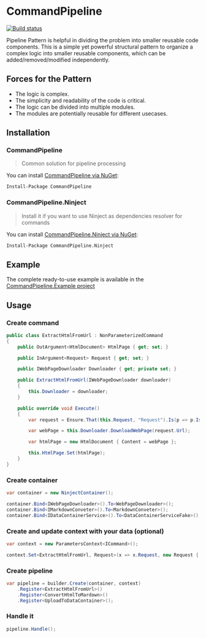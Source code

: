 # CommandPipeline
[![Build status](https://ci.appveyor.com/api/projects/status/hc04m6q1des9c1sh?svg=true)](https://ci.appveyor.com/project/forcewake/commandpipeline)

Pipeline Pattern is helpful in dividing the problem into smaller reusable code components. This is a simple yet powerful structural pattern to organize a complex logic into smaller reusable components, which can be added/removed/modified independently.

## Forces for the Pattern

* The logic is complex.
* The simplicity and readability of the code is critical.
* The logic can be divided into multiple modules.
* The modules are potentially reusable for different usecases.

## Installation

### CommandPipeline

> Common solution for pipeline processing

You can install [CommandPipeline via NuGet](https://www.nuget.org/packages/CommandPipeline):

```sh
Install-Package CommandPipeline
```

### CommandPipeline.Ninject

> Install it if you want to use Ninject as dependencies resolver for commands

You can install [CommandPipeline.Ninject via NuGet](https://www.nuget.org/packages/CommandPipeline.Ninject):

```sh
Install-Package CommandPipeline.Ninject
```

## Example

The complete ready-to-use example is available in the [CommandPipeline.Example project](src/CommandPipeline.Example)

## Usage

### Create command
```cs
public class ExtractHtmlFromUrl : NonParameterizedCommand
{
    public OutArgument<HtmlDocument> HtmlPage { get; set; }

    public InArgument<Request> Request { get; set; }

    public IWebPageDownloader Downloader { get; private set; }

    public ExtractHtmlFromUrl(IWebPageDownloader downloader)
    {
        this.Downloader = downloader;
    }

    public override void Execute()
    {
        var request = Ensure.That(this.Request, "Request").Is(p => p.IsNotNull());

        var webPage = this.Downloader.DownloadWebPage(request.Url);

        var htmlPage = new HtmlDocument { Content = webPage };

        this.HtmlPage.Set(htmlPage);
    }
}
```

### Create container
```cs
var container = new NinjectContainer();

container.Bind<IWebPageDownloader>().To<WebPageDownloader>();
container.Bind<IMarkdownConveter>().To<MarkdownConveter>();
container.Bind<IDataContainerService>().To<DataContainerServiceFake>();
```

### Create and update context with your data (optional)
```cs
var context = new ParametersContext<ICommand>();

context.Set<ExtractHtmlFromUrl, Request>(x => x.Request, new Request { Url = link });
```

### Create pipeline
```cs
var pipeline = builder.Create(container, context)
    .Register<ExtractHtmlFromUrl>()
    .Register<ConvertHtmlToMardown>()
    .Register<UploadToDataContainer>();
```

### Handle it
```cs
pipeline.Handle();
```
